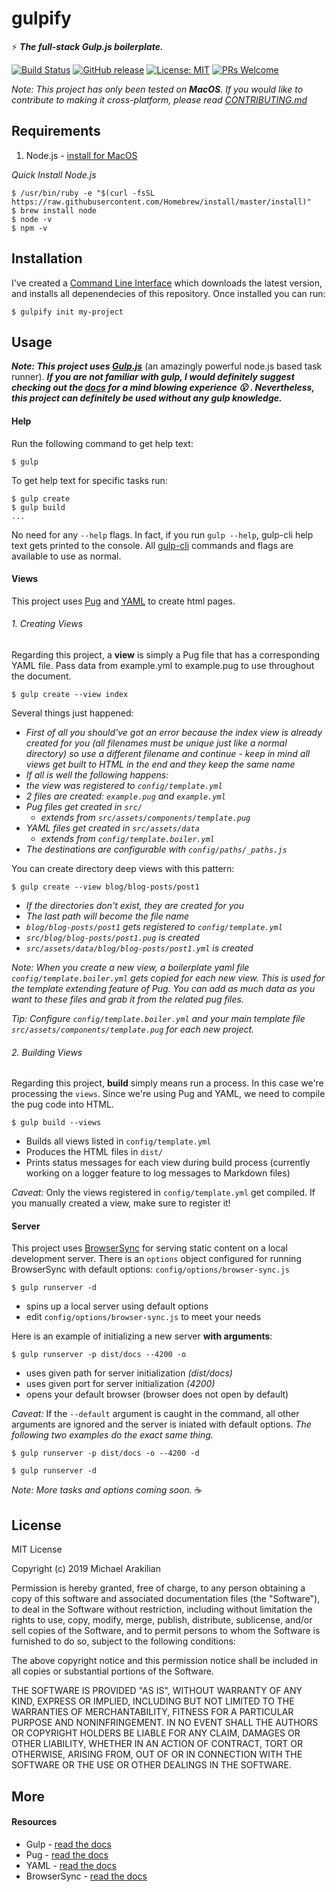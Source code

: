 # gulpify

:zap: ***The full-stack Gulp.js boilerplate.***

[![Build Status](https://travis-ci.com/arakilian0/gulpify.svg?branch=master)](https://travis-ci.com/arakilian0/gulpify) [![GitHub release](https://img.shields.io/github/release/arakilian0/gulpify.svg)](https://github.com/arakilian0/gulpify/releases/) [![License: MIT](https://img.shields.io/badge/License-MIT-yellow.svg)](https://github.com/arakilian0/gulpify/blob/master/LICENSE.md) [![PRs Welcome](https://img.shields.io/badge/PRs-welcome-brightgreen.svg?style=flat)](https://github.com/arakilian0/gulpify/blob/master/CONTRIBUTING.md)

*Note: This project has only been tested on **MacOS**. If you would like to contribute to making it cross-platform, please read [CONTRIBUTING.md](https://github.com/arakilian0/gulpify/blob/master/CONTRIBUTING.md)*

## Requirements

1. Node.js - [install for MacOS](https://treehouse.github.io/installation-guides/mac/node-mac.html)


 *Quick Install Node.js*

 ```
$ /usr/bin/ruby -e "$(curl -fsSL https://raw.githubusercontent.com/Homebrew/install/master/install)"
$ brew install node
$ node -v
$ npm -v
 ```

## Installation

I've created a [Command Line Interface](https://github.com/arakilian0/gulpify-cli) which downloads the latest version, and installs all depenendecies of this repository. Once installed you can run:

```
$ gulpify init my-project
```

## Usage
***Note: This project uses [Gulp.js](https://gulpjs.com/)*** (an amazingly powerful node.js based task runner). ***If you are not familiar with gulp, I would definitely suggest checking out the [docs](https://gulpjs.com/docs/en/getting-started/javascript-and-gulpfiles) for a mind blowing experience :open_mouth: . Nevertheless, this project can definitely be used without any gulp knowledge.***

#### Help

Run the following command to get help text:

```
$ gulp
```

To get help text for specific tasks run:

```
$ gulp create
$ gulp build
...
```

No need for any `--help` flags. In fact, if you run `gulp --help`, gulp-cli help text gets printed to the console. All [gulp-cli](https://npmjs.com/package/gulp-cli) commands and flags are available to use as normal.

#### Views

This project uses [Pug](https://pugjs.org/api/getting-started.html) and [YAML](https://yaml.org/) to create html pages.

###### 1. Creating Views

Regarding this project, a **view** is simply a Pug file that has a corresponding YAML file. Pass data from example.yml to example.pug to use throughout the document.

```
$ gulp create --view index
```

Several things just happened:

- *First of all you should've got an error because the index view is already created for you (all filenames must be unique just like a normal directory) so use a different filename and continue - keep in mind all views get built to HTML in the end and they keep the same name*
- *If all is well the following happens:*
- *the view was registered to ```config/template.yml```*
- *2 files are created: ```example.pug``` and ```example.yml```*
- *Pug files get created in ```src/```*
  - *extends from ```src/assets/components/template.pug```*
- *YAML files get created in ```src/assets/data```*
  - *extends from ```config/template.boiler.yml```*
- *The destinations are configurable with ```config/paths/_paths.js```*

You can create directory deep views with this pattern:

```
$ gulp create --view blog/blog-posts/post1
```

- *If the directories don't exist, they are created for you*
- *The last path will become the file name*
- *```blog/blog-posts/post1``` gets registered to ```config/template.yml```*
- *```src/blog/blog-posts/post1.pug``` is created*
- *```src/assets/data/blog/blog-posts/post1.yml``` is created*

*Note: When you create a new view, a boilerplate yaml file ```config/template.boiler.yml``` gets copied for each new view. This is used for the template extending feature of Pug. You can add as much data as you want to these files and grab it from the related pug files.*

*Tip: Configure `config/template.boiler.yml` and your main template file `src/assets/components/template.pug` for each new project.*

###### 2. Building Views

Regarding this project, **build** simply means run a process. In this case we're processing the ```views```. Since we're using Pug and YAML, we need to compile the pug code into HTML.

```
$ gulp build --views
```

- Builds all views listed in ```config/template.yml```
- Produces the HTML files in ```dist/```
- Prints status messages for each view during build process (currently working on a logger feature to log messages to Markdown files)

*Caveat:*
Only the views registered in ```config/template.yml``` get compiled. If you manually created a view, make sure to register it!

#### Server
This project uses [BrowserSync](https://browsersync.io/) for serving static content on a local development server. There is an `options` object configured for running BrowserSync with default options: ```config/options/browser-sync.js```

```
$ gulp runserver -d
```

- spins up a local server using default options
- edit ```config/options/browser-sync.js``` to meet your needs

Here is an example of initializing a new server **with arguments**:

```
$ gulp runserver -p dist/docs --4200 -o
```

- uses given path for server initialization *(dist/docs)*
- uses given port for server initialization *(4200)*
- opens your default browser (browser does not open by default)

*Caveat:*
If the ```--default``` argument is caught in the command, all other arguments are ignored and the server is iniated with default options. *The following two examples do the exact same thing.*

```
$ gulp runserver -p dist/docs -o --4200 -d
```

```
$ gulp runserver -d
```

*Note: More tasks and options coming soon.* :coffee:

## License

MIT License

Copyright (c) 2019 Michael Arakilian

Permission is hereby granted, free of charge, to any person obtaining a copy
of this software and associated documentation files (the "Software"), to deal
in the Software without restriction, including without limitation the rights
to use, copy, modify, merge, publish, distribute, sublicense, and/or sell
copies of the Software, and to permit persons to whom the Software is
furnished to do so, subject to the following conditions:

The above copyright notice and this permission notice shall be included in all
copies or substantial portions of the Software.

THE SOFTWARE IS PROVIDED "AS IS", WITHOUT WARRANTY OF ANY KIND, EXPRESS OR
IMPLIED, INCLUDING BUT NOT LIMITED TO THE WARRANTIES OF MERCHANTABILITY,
FITNESS FOR A PARTICULAR PURPOSE AND NONINFRINGEMENT. IN NO EVENT SHALL THE
AUTHORS OR COPYRIGHT HOLDERS BE LIABLE FOR ANY CLAIM, DAMAGES OR OTHER
LIABILITY, WHETHER IN AN ACTION OF CONTRACT, TORT OR OTHERWISE, ARISING FROM,
OUT OF OR IN CONNECTION WITH THE SOFTWARE OR THE USE OR OTHER DEALINGS IN THE
SOFTWARE.

## More

#### Resources

- Gulp - [read the docs](https://gulpjs.com/docs/en/api/concepts)
- Pug - [read the docs](https://pugjs.org/api/getting-started.html)
- YAML - [read the docs](https://learnxinyminutes.com/docs/yaml/)
- BrowserSync - [read the docs](https://www.browsersync.io/docs/options)
